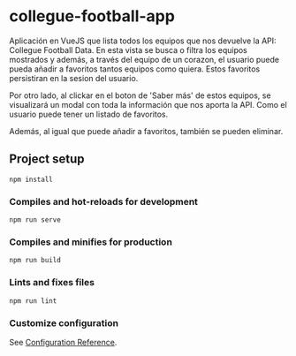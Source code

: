 # collegue-football-app
Aplicación en VueJS que lista todos los equipos que nos devuelve la API: Collegue Football Data. En esta vista se busca o filtra los equipos mostrados y además, a través del equipo de un corazon, el usuario puede pueda añadir a favoritos tantos equipos como quiera. Estos favoritos persistiran en la sesion del usuario.

Por otro lado, al clickar en el boton de 'Saber más' de estos equipos, se visualizará un modal con toda la información que nos aporta la API. Como el usuario puede tener un listado de favoritos.

Además, al igual que puede añadir a favoritos, también se pueden eliminar.
## Project setup
```
npm install
```

### Compiles and hot-reloads for development
```
npm run serve
```

### Compiles and minifies for production
```
npm run build
```

### Lints and fixes files
```
npm run lint
```

### Customize configuration
See [Configuration Reference](https://cli.vuejs.org/config/).

